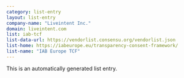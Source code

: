 ```yaml
---
category: list-entry
layout: list-entry
company-name: "Liveintent Inc."
domain: liveintent.com
list: iab-tcf
list-data-url: https://vendorlist.consensu.org/vendorlist.json
list-home: https://iabeurope.eu/transparency-consent-framework/
list-name: "IAB Europe TCF"
---
```


This is an automatically generated list entry.
